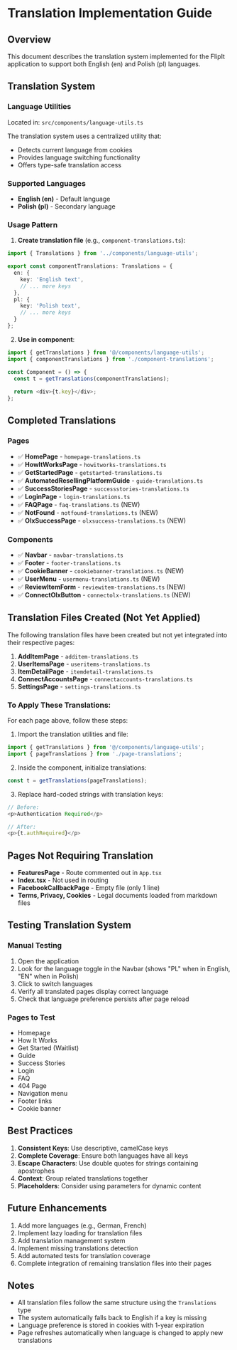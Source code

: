 # Translation Implementation Guide

## Overview
This document describes the translation system implemented for the FlipIt application to support both English (en) and Polish (pl) languages.

## Translation System

### Language Utilities
Located in: `src/components/language-utils.ts`

The translation system uses a centralized utility that:
- Detects current language from cookies
- Provides language switching functionality
- Offers type-safe translation access

### Supported Languages
- **English (en)** - Default language
- **Polish (pl)** - Secondary language

### Usage Pattern

1. **Create translation file** (e.g., `component-translations.ts`):
```typescript
import { Translations } from '../components/language-utils';

export const componentTranslations: Translations = {
  en: {
    key: 'English text',
    // ... more keys
  },
  pl: {
    key: 'Polish text',
    // ... more keys
  }
};
```

2. **Use in component**:
```typescript
import { getTranslations } from '@/components/language-utils';
import { componentTranslations } from './component-translations';

const Component = () => {
  const t = getTranslations(componentTranslations);
  
  return <div>{t.key}</div>;
};
```

## Completed Translations

### Pages
- ✅ **HomePage** - `homepage-translations.ts`
- ✅ **HowItWorksPage** - `howitworks-translations.ts`
- ✅ **GetStartedPage** - `getstarted-translations.ts`
- ✅ **AutomatedResellingPlatformGuide** - `guide-translations.ts`
- ✅ **SuccessStoriesPage** - `successstories-translations.ts`
- ✅ **LoginPage** - `login-translations.ts`
- ✅ **FAQPage** - `faq-translations.ts` (NEW)
- ✅ **NotFound** - `notfound-translations.ts` (NEW)
- ✅ **OlxSuccessPage** - `olxsuccess-translations.ts` (NEW)

### Components
- ✅ **Navbar** - `navbar-translations.ts`
- ✅ **Footer** - `footer-translations.ts`
- ✅ **CookieBanner** - `cookiebanner-translations.ts` (NEW)
- ✅ **UserMenu** - `usermenu-translations.ts` (NEW)
- ✅ **ReviewItemForm** - `reviewitem-translations.ts` (NEW)
- ✅ **ConnectOlxButton** - `connectolx-translations.ts` (NEW)

## Translation Files Created (Not Yet Applied)

The following translation files have been created but not yet integrated into their respective pages:

1. **AddItemPage** - `additem-translations.ts`
2. **UserItemsPage** - `useritems-translations.ts`
3. **ItemDetailPage** - `itemdetail-translations.ts`
4. **ConnectAccountsPage** - `connectaccounts-translations.ts`
5. **SettingsPage** - `settings-translations.ts`

### To Apply These Translations:

For each page above, follow these steps:

1. Import the translation utilities and file:
```typescript
import { getTranslations } from '@/components/language-utils';
import { pageTranslations } from './page-translations';
```

2. Inside the component, initialize translations:
```typescript
const t = getTranslations(pageTranslations);
```

3. Replace hard-coded strings with translation keys:
```typescript
// Before:
<p>Authentication Required</p>

// After:
<p>{t.authRequired}</p>
```

## Pages Not Requiring Translation

- **FeaturesPage** - Route commented out in `App.tsx`
- **Index.tsx** - Not used in routing
- **FacebookCallbackPage** - Empty file (only 1 line)
- **Terms, Privacy, Cookies** - Legal documents loaded from markdown files

## Testing Translation System

### Manual Testing
1. Open the application
2. Look for the language toggle in the Navbar (shows "PL" when in English, "EN" when in Polish)
3. Click to switch languages
4. Verify all translated pages display correct language
5. Check that language preference persists after page reload

### Pages to Test
- Homepage
- How It Works
- Get Started (Waitlist)
- Guide
- Success Stories
- Login
- FAQ
- 404 Page
- Navigation menu
- Footer links
- Cookie banner

## Best Practices

1. **Consistent Keys**: Use descriptive, camelCase keys
2. **Complete Coverage**: Ensure both languages have all keys
3. **Escape Characters**: Use double quotes for strings containing apostrophes
4. **Context**: Group related translations together
5. **Placeholders**: Consider using parameters for dynamic content

## Future Enhancements

1. Add more languages (e.g., German, French)
2. Implement lazy loading for translation files
3. Add translation management system
4. Implement missing translations detection
5. Add automated tests for translation coverage
6. Complete integration of remaining translation files into their pages

## Notes

- All translation files follow the same structure using the `Translations` type
- The system automatically falls back to English if a key is missing
- Language preference is stored in cookies with 1-year expiration
- Page refreshes automatically when language is changed to apply new translations
